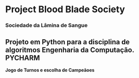 # Project Blood Blade Society 
### Sociedade da Lâmina de Sangue

## Projeto em Python para a disciplina de algoritmos Engenharia da Computação. PYCHARM
**Jogo de Turnos e escolha de Campeãoes**


